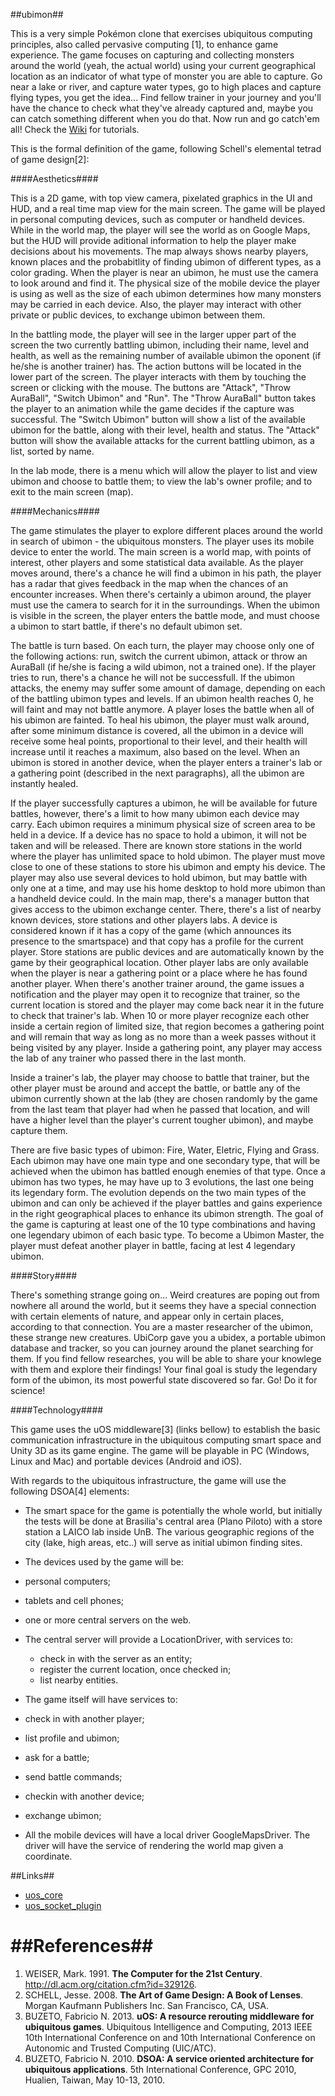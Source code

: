 ##ubimon##

This is a very simple Pokémon clone that exercises ubiquitous computing principles, also called pervasive computing [1], to enhance game experience. The game focuses on capturing and collecting monsters around the world (yeah, the actual world) using your current geographical location as an indicator of what type of monster you are able to capture. Go near a lake or river, and capture water types, go to high places and capture flying types, you get the idea... Find fellow trainer in your journey and you'll have the chance to check what they've already captured and, maybe you can catch something different when you do that. Now run and go catch'em all! Check the [Wiki](https://github.com/lhsantos/ubimon/wiki) for tutorials.

This is the formal definition of the game, following Schell's elemental tetrad of game design[2]:

####Aesthetics####

This is a 2D game, with top view camera, pixelated graphics in the UI and HUD, and a real time map view for the main screen. The game will be played in personal computing devices, such as computer or handheld devices. While in the world map, the player will see the world as on Google Maps, but the HUD will provide aditional information to help the player make decisions about his movements. The map always shows nearby players, known places and the probabitlity of finding ubimon of different types, as a color grading. When the player is near an ubimon, he must use the camera to look around and find it. The physical size of the mobile device the player is using as well as the size of each ubimon determines how many monsters may be carried in each device. Also, the player may interact with other private or public devices, to exchange ubimon between them.

In the battling mode, the player will see in the larger upper part of the screen the two currently battling ubimon, including their name, level and health, as well as the remaining number of available ubimon the oponent (if he/she is another trainer) has. The action buttons will be located in the lower part of the screen. The player interacts with them by touching the screen or clicking with the mouse. The buttons are "Attack", "Throw AuraBall", "Switch Ubimon" and "Run". The "Throw AuraBall" button takes the player to an animation while the game decides if the capture was successful. The "Switch Ubimon" button will show a list of the available ubimon for the battle, along with their level, health and status. The "Attack" button will show the available attacks for the current battling ubimon, as a list, sorted by name.

In the lab mode, there is a menu which will allow the player to list and view ubimon and choose to battle them; to view the lab's owner profile; and to exit to the main screen (map).

####Mechanics####

The game stimulates the player to explore different places around the world in search of ubimon - the ubiquitous monsters. The player uses its mobile device to enter the world. The main screen is a world map, with points of  interest, other players and some statistical data available. As the player moves around, there's a chance he will find a ubimon in his path, the player has a radar that gives feedback in the map when the chances of an encounter increases. When there's certainly a ubimon around, the player must use the camera to search for it in the surroundings. When the ubimon is visible in the screen, the player enters the battle mode, and must choose a ubimon to start battle, if there's no default ubimon set.

The battle is turn based. On each turn, the player may choose only one of the following actions: run, switch the current ubimon, attack or throw an AuraBall (if he/she is facing a wild ubimon, not a trained one). If the player tries to run, there's a chance he will not be successfull. If the ubimon attacks, the enemy may suffer some amount of damage, depending on each of the battling ubimon types and levels. If an ubimon health reaches 0, he will faint and may not battle anymore. A player loses the battle when all of his ubimon are fainted. To heal his ubimon, the player must walk around, after some minimum distance is covered, all the ubimon in a device will receive some heal points, proportional to their level, and their health will increase until it reaches a maximum, also based on the level. When an ubimon is stored in another device, when the player enters a trainer's lab or a gathering point (described in the next paragraphs), all the ubimon are instantly healed.

If the player successfully captures a ubimon, he will be available for future battles, however, there's a limit to how many ubimon each device may carry. Each ubimon requires a minimum physical size of screen area to be held in a device. If a device has no space to hold a ubimon, it will not be taken and will be released. There are known store stations in the world where the player has unlimited space to hold ubimon. The player must move close to one of these stations to store his ubimon and empty his device. The player may also use several devices to hold ubimon, but may battle with only one at a time, and may use his home desktop to hold more ubimon than a handheld device could. In the main map, there's a manager button that gives access to the ubimon exchange center. There, there's a list of nearby known devices, store stations and other players labs. A device is considered known if it has a copy of the game (which announces its presence to the smartspace) and that copy has a profile for the current player. Store stations are public devices and are automatically known by the game by their geographical location. Other player labs are only available when the player is near a gathering point or a place where he has found another player. When there's another trainer around, the game issues a notification and the player may open it to recognize that trainer, so the current location is stored and the player may come back near it in the future to check that trainer's lab. When 10 or more player recognize each other inside a certain region of limited size, that region becomes a gathering point and will remain that way as long as no more than a week passes without it being visited by any player. Inside a gathering point, any player may access the lab of any trainer who passed there in the last month.

Inside a trainer's lab, the player may choose to battle that trainer, but the other player must be around and accept the battle, or battle any of the ubimon currently shown at the lab (they are chosen randomly by the game from the last team that player had when he passed that location, and will have a higher level than the player's current tougher ubimon), and maybe capture them.

There are five basic types of ubimon: Fire, Water, Eletric, Flying and Grass. Each ubimon may have one main type and one secondary type, that will be achieved when the ubimon has battled enough enemies of that type. Once a ubimon has two types, he may have up to 3 evolutions, the last one being its legendary form. The evolution depends on the two main types of the ubimon and can only be achieved if the player battles and gains experience in the right geographical places to enhance its ubimon strength. The goal of the game is capturing at least one of the 10 type combinations and having one legendary ubimon of each basic type. To become a Ubimon Master, the player must defeat another player in battle, facing at lest 4 legendary ubimon.

####Story####

There's something strange going on... Weird creatures are poping out from nowhere all around the world, but it seems they have a special connection with certain elements of nature, and appear only in certain places, according to that connection. You are a master researcher of the ubimon, these strange new creatures. UbiCorp gave you a ubidex, a portable ubimon database and tracker, so you can journey around the planet searching for them. If you find fellow researches, you will be able to share your knowlege with them and explore their findings! Your final goal is study the legendary form of the ubimon,  its most powerful state discovered so far. Go! Do it for science!


####Technology####

This game uses the uOS middleware\[3\] (links bellow) to establish the basic communication infrastructure in the ubiquitous computing smart space and Unity 3D as its game engine. The game will be playable in PC (Windows, Linux and Mac) and portable devices (Android and iOS).

With regards to the ubiquitous infrastructure, the game will use the following DSOA\[4\] elements:

- The smart space for the game is potentially the whole world, but initially the tests will be done at Brasilia's central area (Plano Piloto) with a store station a LAICO lab inside UnB. The various geographic regions of the city (lake, high areas, etc..) will serve as initial ubimon finding sites.

- The devices used by the game will be:
 - personal computers;
 - tablets and cell phones;
 - one or more central servers on the web.

- The central server will provide a LocationDriver, with services to:
  - check in with the server as an entity;
  - register the current location, once checked in;
  - list nearby entities.

- The game itself will have services to:
 - check in with another player;
 - list profile and ubimon;
 - ask for a battle;
 - send battle commands;
 - checkin with another device;
 - exchange ubimon;

- All the mobile devices will have a local driver GoogleMapsDriver. The driver will have the service of rendering the world map given a coordinate.


##Links##

* [uos_core](https://github.com/UnBiquitous/uos_core)
* [uos_socket_plugin](https://github.com/UnBiquitous/uos_socket_plugin)

##References##
====
1. WEISER, Mark. 1991. **The Computer for the 21st Century**. http://dl.acm.org/citation.cfm?id=329126.
2. SCHELL, Jesse. 2008. **The Art of Game Design: A Book of Lenses**. Morgan Kaufmann Publishers Inc. San Francisco, CA, USA.
3. BUZETO, Fabricio N. 2013. **uOS: A resource rerouting middleware for ubiquitous games**. Ubiquitous Intelligence and Computing, 2013 IEEE 10th International Conference on and 10th International Conference on Autonomic and Trusted Computing (UIC/ATC).
4. BUZETO, Fabricio N. 2010. **DSOA: A service oriented architecture for ubiquitous applications**. 5th International Conference, GPC 2010, Hualien, Taiwan, May 10-13, 2010.
